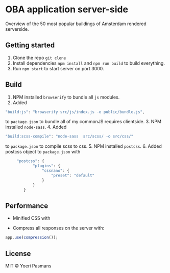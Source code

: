 # OBA application server-side

Overview of the 50 most popular buildings of Amsterdam rendered serverside.

## Getting started

1.  Clone the repo `git clone`
2.  Install dependencies `npm install` and `npm run build` to build everything.
3.  Run `npm start` to start server on port 3000.

## Build

1.  NPM installed `browserify` to bundle all `js` modules.
2.  Added
```javascript
"build:js": "browserify src/js/index.js -o public/bundle.js",
```
to `package.json` to bundle all of my commonJS requires clientside.
3.  NPM installed `node-sass`.
4.  Added
```javascript
"build:scss-compile": "node-sass  src/scss/ -o src/css/"
```
to `package.json` to compile scss to css.
5.  NPM installed `postcss`.
6.  Added postcss object to `package.json` with
```javascript
     "postcss": {
            "plugins": {
                "cssnano": {
                    "preset": "default"
                }
            }
        }
```

## Performance

- Minified CSS with

- Compress all responses on the server with:
```javascript
app.use(compression());
```

## License

MIT © Yoeri Pasmans
